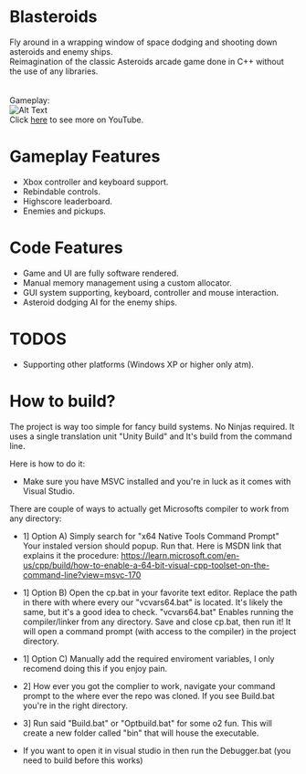# Blasteroids
Fly around in a wrapping window of space dodging and shooting down asteroids and enemy ships.\
Reimagination of the classic Asteroids arcade game done in C++ without the use of any libraries.\
\
\
Gameplay:\
![Alt Text](https://github.com/Lillu70/Assets/blob/main/blasteroids_gamplay.gif)\
Click [here](https://www.youtube.com/watch?v=vDoti8Nhkpw) to see more on YouTube.
# Gameplay Features
- Xbox controller and keyboard support.
- Rebindable controls.
- Highscore leaderboard.
- Enemies and pickups.

# Code Features
- Game and UI are fully software rendered.
- Manual memory management using a custom allocator.
- GUI system supporting, keyboard, controller and mouse interaction.
- Asteroid dodging AI for the enemy ships.

# TODOS
- Supporting other platforms (Windows XP or higher only atm).

# How to build?
The project is way too simple for fancy build systems. No Ninjas required. It uses a single translation unit "Unity Build" and It's build from the command line.

Here is how to do it:

 - Make sure you have MSVC installed and you're in luck as it comes with Visual Studio.

 There are couple of ways to actually get Microsofts compiler to work from any directory:
 - 1] Option A) Simply search for "x64 Native Tools Command Prompt" Your instaled version should popup. Run that.
   Here is MSDN link that explains it the procedure: https://learn.microsoft.com/en-us/cpp/build/how-to-enable-a-64-bit-visual-cpp-toolset-on-the-command-line?view=msvc-170

 - 1] Option B) Open the cp.bat in your favorite text editor. Replace the path in there with where every our "vcvars64.bat" is located. It's likely the same, but it's a good idea to check. "vcvars64.bat" Enables running the compiler/linker from any directory. Save and close cp.bat, then run it! It will open a command prompt (with access to the compiler) in the project directory.

 - 1] Option C) Manually add the required enviroment variables, I only recomend doing this if you enjoy pain.

 - 2] How ever you got the complier to work, navigate your command prompt to the where ever the repo was cloned. If you see Build.bat you're in the right directory.

 - 3] Run said "Build.bat" or "Optbuild.bat" for some o2 fun. This will create a new folder called "bin" that will house the executable.

 - If you want to open it in visual studio in then run the Debugger.bat (you need to build before this works)
